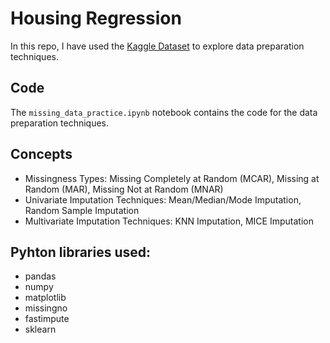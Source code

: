 # Housing Regression

In this repo, I have used the [Kaggle Dataset](https://www.kaggle.com/competitions/house-prices-advanced-regression-techniques) to explore data preparation techniques.

## Code
The `missing_data_practice.ipynb` notebook contains the code for the data preparation techniques.

## Concepts
- Missingness Types: Missing Completely at Random (MCAR), Missing at Random (MAR), Missing Not at Random (MNAR)
- Univariate Imputation Techniques: Mean/Median/Mode Imputation, Random Sample Imputation
- Multivariate Imputation Techniques: KNN Imputation, MICE Imputation

## Pyhton libraries used:
- pandas
- numpy
- matplotlib
- missingno
- fastimpute
- sklearn